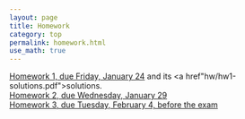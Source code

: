 ```yaml
---
layout: page
title: Homework
category: top
permalink: homework.html
use_math: true
---
```


<a href="hw/hw1.pdf">Homework 1, due Friday, January 24</a> and its <a href"hw/hw1-solutions.pdf">solutions</a>.<br>
<a href="hw/homework2-2020.pdf">Homework 2, due Wednesday, January 29</a><br>
<a href="hw/hw3-2020.pdf">Homework 3, due Tuesday, February 4, before the exam</a><br>
